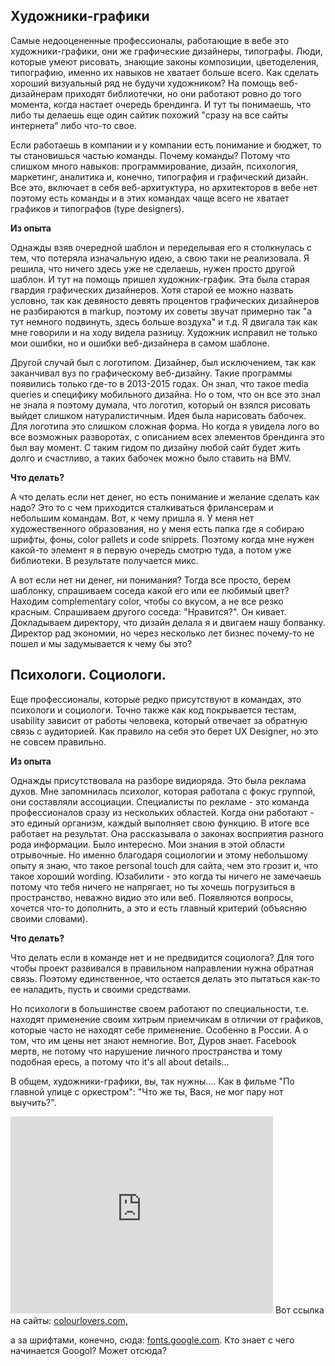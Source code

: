<h2>Художники-графики</h2>
Самые недооцененные профессионалы, работающие в вебе это художники-графики, они же графические дизайнеры, типографы. Люди, которые умеют рисовать, знающие законы композиции, цветоделения, типографию, именно их навыков не хватает больше всего. Как сделать хороший визуальный ряд не будучи художником? На помощь веб-дизайнерам приходят библиотечки, но они работают ровно до того момента, когда настает очередь брендинга. И тут ты понимаешь, что либо ты делаешь еще один сайтик похожий "сразу на все сайты интернета" либо что-то свое.

<!--more-->

Если работаешь в компании и у компании есть понимание и бюджет, то ты становишься частью команды. Почему команды? Потому что слишком много навыков: программирование, дизайн, психология, маркетинг, аналитика и, конечно, типография и графический дизайн. Все это, включает в себя веб-архитуктура, но архитекторов в вебе нет поэтому есть команды и в этих командах чаще всего не хватает графиков и типографов (type designers).

<strong>Из опыта</strong>

Однажды взяв очередной шаблон и переделывая его я столкнулась с тем, что потеряла изначальную идею, а свою таки не реализовала. Я решила, что ничего здесь уже не сделаешь, нужен просто другой шаблон. И тут на помощь пришел художник-график. Эта была старая гвардия графических дизайнеров. Хотя старой ее можно назвать условно, так как девяносто девять процентов графических дизайнеров не разбираются в markup, поэтому их советы звучат примерно так "а тут немного подвинуть, здесь больше воздуха" и т.д.  Я двигала так как  мне говорили и на ходу видела разницу.  Художник исправил не только мои ошибки, но и ошибки веб-дизайнера в самом шаблоне.

Другой случай был с логотипом. Дизайнер, был исключением, так как заканчивал вуз по графическому веб-дизайну. Такие программы появились только где-то в 2013-2015 годах.  Он знал, что такое media queries и специфику мобильного дизайна. Но о том, что он все это знал не знала я поэтому думала, что логотип, который он взялся рисовать выйдет слишком натуралистичным. Идея была нарисовать бабочек. Для логотипа это слишком сложная форма. Но когда я увидела лого во все возможных разворотах, с описанием всех элементов брендинга  это был вау момент. С таким гидом по дизайну любой сайт будет жить долго и счастливо, а таких бабочек можно было ставить на BMV.

<strong>Что делать?</strong>

А что делать если нет денег, но есть понимание и желание сделать как надо? Это то с чем приходится сталкиваться фрилансерам и небольшим командам. Вот, к чему пришла я. У меня нет художественного образования, но у меня есть папка где я собираю шрифты, фоны, color pallets и code snippets. Поэтому когда мне нужен какой-то элемент я в первую очередь смотрю туда, а потом уже библиотеки. В результате получается микс.

А вот если нет ни денег, ни понимания? Тогда все просто, берем шаблонку, спрашиваем соседа какой его или ее любимый цвет?  Находим complementary color, чтобы со вкусом, а не все  резко красным. Спрашиваем другого соседа: "Нравится?". Он кивает. Докладываем директору, что дизайн делала я и двигаем нашу болванку. Директор рад экономии, но через несколько лет бизнес почему-то не пошел и мы задумывается к чему бы это?
<h2>Психологи. Социологи.<strong>
</strong></h2>
Еще профессионалы, которые редко присутствуют в командах,  это психологи и социологи. Точно также как код покрывается тестам,  usability зависит от работы человека, который отвечает за обратную связь с аудиторией. Как правило на себя это берет UX Designer, но это не совсем правильно.

<strong>Из опыта</strong>

Однажды присутствовала на разборе видиоряда. Это была реклама духов. Мне запомнилась психолог, которая работала с фокус группой, они составляли ассоциации. Специалисты по рекламе - это команда профессионалов  сразу  из нескольких областей. Когда они работают - это единый организм, каждый выполняет свою функцию. В итоге все работает на результат.  Она рассказывала о законах восприятия разного рода информации. Было интересно. Мои знания в этой области отрывочные. Но именно благодаря социологии и этому небольшому опыту я знаю, что такое  personal touch для сайта, чем это грозит и, что такое хороший wording. Юзабилити  - это когда ты ничего не замечаешь потому что тебя ничего не напрягает, но ты хочешь погрузиться в пространство, неважно видио это или веб. Появляются вопросы, хочется что-то дополнить, а это и есть главный критерий (объясняю своими словами).

<strong>Что делать?</strong>

Что делать если в команде нет и не предвидится социолога?  Для того чтобы проект развивался в правильном направлении нужна обратная связь. Поэтому единственное, что остается делать это пытаться как-то ее наладить, пусть и своими средствами.

Но психологи в большинстве своем работают по специальности, т.е. находят применение своим хитрым приемчикам в отличии от графиков, которые часто не находят себе применение. Особенно в России. А о том, что им цены нет знают немногие. Вот, Дуров знает. Facebook мертв, не потому что нарушение личного пространства и тому подобная ересь, а потому что it's all about details...

В общем, художники-графики, вы, так нужны.... Как в фильме "По главной улице с оркестром": "Что же ты, Вася, не мог пару  нот выучить?".
<iframe width="420" height="315" src="https://www.youtube.com/embed/P6kchkNb6Dg" frameborder="0" allow="autoplay; encrypted-media" allowfullscreen></iframe>
Вот ссылка на сайты: <a href="http://www.colourlovers.com/" target="_blank" rel="noopener">colourlovers.com, </a>

а за шрифтами, конечно, сюда: <a href="https://fonts.google.com/" target="_blank" rel="noopener">fonts.google.com</a>. Кто знает с чего начинается Googol? Может отсюда?
